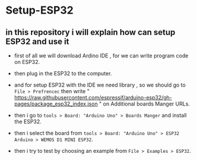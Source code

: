 # Setup-ESP32
## in this repository i will explain how can setup ESP32 and use it

- first of all we will download Ardino IDE , for we can write program code on ESP32.

- then plug in the ESP32 to the computer.

- and for setup ESP32 with the IDE we need library , so we should go to `File > Prefrencec`  then write " https://raw.githubusercontent.com/espressif/arduino-esp32/gh-pages/package_esp32_index.json " on Additional boards Manger URLs.

- then i go to  `tools > Board: "Arduino Uno" > Boards Manger` and install the ESP32.

- then i select the board from `tools > Board: "Arduino Uno" > ESP32 Arduino > WEMOS D1 MINI ESP32`. 

- then i try to test by choosing an example from `File > Examples > ESP32`.
